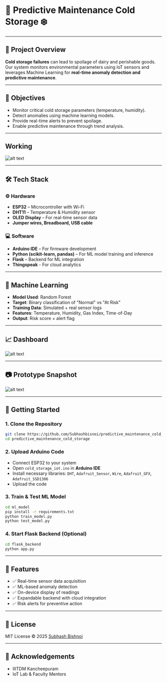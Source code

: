 
# 🧊 Predictive Maintenance Cold Storage ❄️
---

## 📌 Project Overview

**Cold storage failures** can lead to spoilage of dairy and perishable goods. Our system monitors environmental parameters using IoT sensors and leverages Machine Learning for **real-time anomaly detection and predictive maintenance**.

---

## 🎯 Objectives

- Monitor critical cold storage parameters (temperature, humidity).
- Detect anomalies using machine learning models.
- Provide real-time alerts to prevent spoilage.
- Enable predictive maintenance through trend analysis.

---
## Working

![alt text](photo/Working.jpeg)

---
## 🛠️ Tech Stack

### ⚙️ Hardware
- **ESP32** – Microcontroller with Wi-Fi
- **DHT11** – Temperature & Humidity sensor
- **OLED Display** – For real-time sensor data
- **Jumper wires, Breadboard, USB cable**

### 💻 Software
- **Arduino IDE** – For firmware development
- **Python (scikit-learn, pandas)** – For ML model training and inference
- **Flask** – Backend for ML integration
- **Thingspeak** - For cloud analytics

---

## 🧠 Machine Learning

- **Model Used**: Random Forest 
- **Target**: Binary classification of "Normal" vs "At Risk"
- **Training Data**: Simulated + real sensor logs
- **Features**: Temperature, Humidity, Gas Index, Time-of-Day
- **Output**: Risk score + alert flag

---

## 📈 Dashboard
![alt text](photo/Ui.jpeg)

---

## 📷 Prototype Snapshot

![alt text](photo/Prototype.jpeg)

---

## 🚀 Getting Started

### 1. Clone the Repository
```bash
git clone https://github.com/Subhashbisnoi/predictive_maintenance_cold_storage.git
cd predictive_maintenance_cold_storage
```

### 2. Upload Arduino Code
- Connect ESP32 to your system
- Open `cold_storage_iot.ino` in **Arduino IDE**
- Install necessary libraries: `DHT`, `Adafruit_Sensor`, `Wire`, `Adafruit_GFX`, `Adafruit_SSD1306`
- Upload the code

### 3. Train & Test ML Model
```bash
cd ml_model
pip install -r requirements.txt
python train_model.py
python test_model.py
```

### 4. Start Flask Backend (Optional)
```bash
cd flask_backend
python app.py
```

---

## 🧪 Features

- ✅ Real-time sensor data acquisition
- ✅ ML-based anomaly detection
- ✅ On-device display of readings
- ✅ Expandable backend with cloud integration
- ✅ Risk alerts for preventive action

---

## 📜 License

MIT License © 2025 [Subhash Bishnoi](https://www.linkedin.com/in/subhash-bishnoi-a068a42b1/)

---

## 🙌 Acknowledgements

- IIITDM Kancheepuram
- IoT Lab & Faculty Mentors

